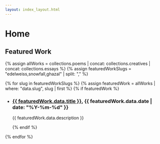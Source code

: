 ```yaml
---
layout: index_layout.html
---
```

# Home
## Featured Work

{% assign allWorks = collections.poems | concat: collections.creatives | concat: collections.essays %}
{% assign featuredWorkSlugs = "edelweiss,snowfall,ghazal" | split: "," %}

{% for slug in featuredWorkSlugs %}
  {% assign featuredWork = allWorks | where: "data.slug", slug | first %}
  {% if featuredWork %}
- <h3><a href="{{ featuredWork.url }}" class="work-title">{{ featuredWork.data.title }}</a>, {{ featuredWork.data.date | date: "%Y-%m-%d" }}</h3>
  <p>{{ featuredWork.data.description }}</p>
  {% endif %}
{% endfor %}